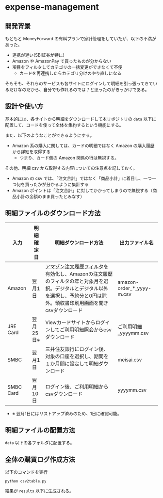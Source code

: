# expense-management

## 開発背景

もともと MoneyForward の有料プランで家計管理をしていたが、以下の不満があった。

* 連携が遅い(SBI証券が特に)
* Amazon や AmazonPay で買ったものが分からない
* 項目をフィルタしてカテゴリの一括変更ができなくて不便
  * カードを再連携したらカテゴリ分けのやり直しになる

そもそも、それらのサービスも各サイトにログインして明細を引っ張ってきているだけなのだから、自分でも作れるのでは？と思ったのがきっかけである。

## 設計や使い方

基本的には、各サイトから明細をダウンロードして本リポジトリの `data` 以下に配置して、コードを使って全体を集約するという機能にする。

また、以下のようなことができるようにする。

* Amazon 系の購入に関しては、カードの明細ではなく Amazon の購入履歴から詳細を取得する
  * つまり、カード側の Amazon 関係の行は無視する。

その他、明細 csv から取得する内容についての注意点を記しておく。

* Amazon の csv では、「注文合計」ではなく「商品小計」に着目し、一つ一つ何を買ったかが分かるように集計する
* Amazon ポイントは「注文合計」に対してかかってしまうので無視する（商品小計の金額のまま買ったとみなす）

## 明細ファイルのダウンロード方法

| 入力 | 明細確定日 | 明細ダウンロード方法 | 出力ファイル名 |
| --- | --- | --- | --- |
| Amazon | 翌月1日 | [アマゾン注文履歴フィルタ](https://chromewebstore.google.com/detail/%E3%82%A2%E3%83%9E%E3%82%BE%E3%83%B3%E6%B3%A8%E6%96%87%E5%B1%A5%E6%AD%B4%E3%83%95%E3%82%A3%E3%83%AB%E3%82%BF/jaikhcpoplnhinlglnkmihfdlbamhgig?hl=ja)を有効化し、Amazonの注文履歴のフィルタの年と対象月を選択。デジタルとデジタル以外を選択し、予約分と0円は除外。領収書印刷用画面を開きcsvダウンロード | amazon-order_*_yyyy-m.csv |
| JRE Card | 翌月25日※ | Viewカードサイトからログインしてご利用明細照会からcsvダウンロード | ご利用明細_yyyymm.csv |
| SMBC | 翌月1日 | 三井住友銀行にログイン後、対象の口座を選択し、期間を１か月間に設定して明細ダウンロード | meisai.csv |
| SMBC Card | 翌月10日 | ログイン後、ご利用明細からcsvダウンロード | yyyymm.csv |

* ※ 翌月1日にはリストアップ済みのため、1日に確認可能。

## 明細ファイルの配置方法

`data` 以下の各フォルダに配置する。

## 全体の購買ログ作成方法

以下のコマンドを実行

```text
python csv2table.py
```

結果が `results` 以下に生成される。

